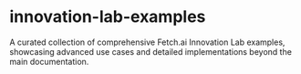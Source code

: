 # innovation-lab-examples
A curated collection of comprehensive Fetch.ai Innovation Lab examples, showcasing advanced use cases and detailed implementations beyond the main documentation.
